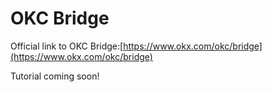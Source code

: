 # OKC Bridge

Official link to OKC Bridge:[https://www.okx.com/okc/bridge](https://www.okx.com/okc/bridge)

Tutorial coming soon!